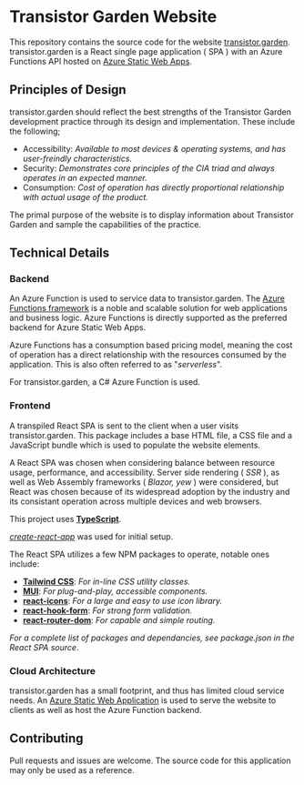 # Transistor Garden Website

This repository contains the source code for the website [transistor.garden](https://transistor.garden). transistor.garden is a React single page application ( SPA ) with an Azure Functions API hosted on [Azure Static Web Apps](https://learn.microsoft.com/en-us/azure/static-web-apps/).

## Principles of Design

transistor.garden should reflect the best strengths of the Transistor Garden development practice through its design and implementation. These include the following;

- Accessibility: _Available to most devices & operating systems, and has user-freindly characteristics._
- Security: _Demonstrates core principles of the CIA triad and always operates in an expected manner._
- Consumption: _Cost of operation has directly proportional relationship with actual usage of the product._

The primal purpose of the website is to display information about Transistor Garden and sample the capabilities of the practice.

## Technical Details

### Backend

An Azure Function is used to service data to transistor.garden. The [Azure Functions framework](https://learn.microsoft.com/en-us/azure/azure-functions/) is a noble and scalable solution for web applications and business logic. Azure Functions is directly supported as the preferred backend for Azure Static Web Apps.

Azure Functions has a consumption based pricing model, meaning the cost of operation has a direct relationship with the resources consumed by the application. This is also often referred to as "_serverless_".

For transistor.garden, a C# Azure Function is used.

### Frontend

A transpiled React SPA is sent to the client when a user visits transistor.garden. This package includes a base HTML file, a CSS file and a JavaScript bundle which is used to populate the website elements.

A React SPA was chosen when considering balance between resource usage, performance, and accessibility. Server side rendering ( _SSR_ ), as well as Web Assembly frameworks ( _Blazor, yew_ ) were considered, but React was chosen because of its widespread adoption by the industry and its consistant operation across multiple devices and web browsers.

This project uses [__TypeScript__](https://www.typescriptlang.org/). 

_[create-react-app](https://create-react-app.dev/)_ was used for initial setup.

The React SPA utilizes a few NPM packages to operate, notable ones include:
- __[Tailwind CSS](https://tailwindcss.com/)__: _For in-line CSS utility classes._
- __[MUI](https://mui.com/)__: _For plug-and-play, accessible components._
- __[react-icons](https://react-icons.github.io/react-icons/)__: _For a large and easy to use icon library._
- __[react-hook-form](https://react-hook-form.com/)__: _For strong form validation._
- __[react-router-dom](https://reactrouter.com/en/main)__: _For capable and simple routing._

_For a complete list of packages and dependancies, see package.json in the React SPA source_.

### Cloud Architecture

transistor.garden has a small footprint, and thus has limited cloud service needs. An [Azure Static Web Application](https://learn.microsoft.com/en-us/azure/static-web-apps/) is used to serve the website to clients as well as host the Azure Function backend.

## Contributing

Pull requests and issues are welcome. The source code for this application may only be used as a reference.